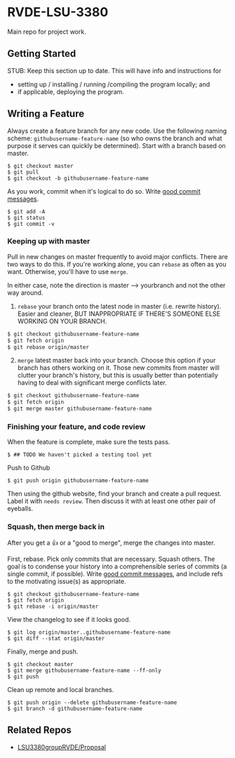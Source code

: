 # RVDE-LSU-3380 

Main repo for project work.

## Getting Started

STUB: Keep this section up to date. This will have info and
instructions for

- setting up / installing / running /compiling the program locally; and
- if applicable, deploying the program.

## Writing a Feature

Always create a feature branch for any new code. Use the following naming
scheme: `githubusername-feature-name` (so who owns the branch and what purpose
it serves can quickly be determined). Start with a branch based on master.

    $ git checkout master
    $ git pull
    $ git checkout -b githubusername-feature-name

As you work, commit when it's logical to do so. Write [good commit
messages](http://tbaggery.com/2008/04/19/a-note-about-git-commit-messages.html).

    $ git add -A
    $ git status
    $ git commit -v

### Keeping up with master

Pull in new changes on master frequently to avoid major conflicts. There are two
ways to do this. If you're working alone, you can `rebase` as often as you
want. Otherwise, you'll have to use `merge`.

In either case, note the direction is master --> yourbranch and not the other
way around.

1. `rebase` your branch onto the latest node in master (i.e. rewrite history).
Easier and cleaner, BUT INAPPROPRIATE IF THERE'S SOMEONE ELSE WORKING ON YOUR
BRANCH.

  ```bash
  $ git checkout githubusername-feature-name
  $ git fetch origin
  $ git rebase origin/master
  ```

2. `merge` latest master back into your branch. Choose this option if your
branch has others working on it. Those new commits from master will clutter
your branch's history, but this is usually better than potentially having to
deal with significant merge conflicts later.

  ```bash
  $ git checkout githubusername-feature-name
  $ git fetch origin
  $ git merge master githubusername-feature-name
  ```

### Finishing your feature, and code review

When the feature is complete, make sure the tests pass.

    $ ## TODO We haven't picked a testing tool yet

Push to Github

    $ git push origin githubusername-feature-name

Then using the github website, find your branch and create a pull request. Label
it with `needs review`. Then discuss it with at least one other pair of
eyeballs.

### Squash, then merge back in

After you get a :+1: or a "good to merge", merge the changes into
master.

First, rebase. Pick only commits that are necessary. Squash others. The
goal is to condense your history into a comprehensible series of
commits (a single commit, if possible). Write [good commit 
messages](http://tbaggery.com/2008/04/19/a-note-about-git-commit-messages.html),
and include refs to the motivating issue(s) as appropriate.

    $ git checkout githubusername-feature-name
    $ git fetch origin 
    $ git rebase -i origin/master

View the changelog to see if it looks good.

    $ git log origin/master..githubusername-feature-name
    $ git diff --stat origin/master

Finally, merge and push.

    $ git checkout master
    $ git merge githubusername-feature-name --ff-only
    $ git push

Clean up remote and local branches.

    $ git push origin --delete githubusername-feature-name
    $ git branch -d githubusername-feature-name

## Related Repos

- [LSU3380groupRVDE/Proposal](https://github.com/LSU3380groupRVDE/Proposal)
